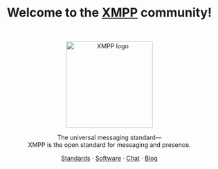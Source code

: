 <h1 align="center">Welcome to the <a href="https://xmpp.org/">XMPP</a> community!</h1><br>

<p align="center">
  <a href="https://xmpp.org/">
    <img src="https://xmpp.org/images/logos/xmpp-logo-text.svg" alt="XMPP logo" width="200" height="200">
  </a>
</p>

<p align="center">
  The universal messaging standard—<br>XMPP is the open standard for messaging and presence.
</p>

<p align="center">
  <a href="https://xmpp.org/extensions/">Standards</a>
  ·
  <a href="https://xmpp.org/software/">Software</a>
  ·
  <a href="https://xmpp.org/community/chat/">Chat</a>
  ·
  <a href="https://xmpp.org/blog/">Blog</a>
</p>
